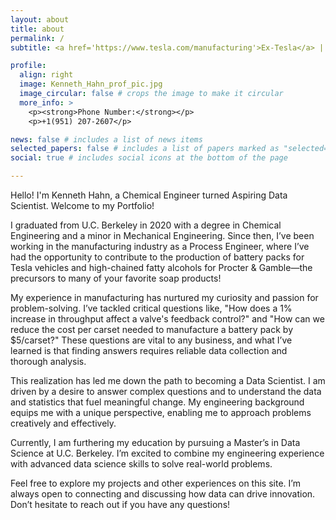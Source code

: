 ```yaml
---
layout: about
title: about
permalink: /
subtitle: <a href='https://www.tesla.com/manufacturing'>Ex-Tesla</a> |  <a href='https://www.pgchemicals.com/oleochemicals-products/fatty-alcohol'>Ex-Procter & Gamble</a> | Process Engineer turned Data Scientist.

profile:
  align: right
  image: Kenneth_Hahn_prof_pic.jpg
  image_circular: false # crops the image to make it circular
  more_info: >
    <p><strong>Phone Number:</strong></p>
    <p>+1(951) 207-2607</p>

news: false # includes a list of news items
selected_papers: false # includes a list of papers marked as "selected={true}"
social: true # includes social icons at the bottom of the page

---
```


Hello! I'm Kenneth Hahn, a Chemical Engineer turned Aspiring Data Scientist. Welcome to my Portfolio!

I graduated from U.C. Berkeley in 2020 with a degree in Chemical Engineering and a minor in Mechanical Engineering. Since then, I’ve been working in the manufacturing industry as a Process Engineer, where I’ve had the opportunity to contribute to the production of battery packs for Tesla vehicles and high-chained fatty alcohols for Procter & Gamble—the precursors to many of your favorite soap products!

My experience in manufacturing has nurtured my curiosity and passion for problem-solving. I’ve tackled critical questions like, "How does a 1% increase in throughput affect a valve's feedback control?" and "How can we reduce the cost per carset needed to manufacture a battery pack by $5/carset?" These questions are vital to any business, and what I’ve learned is that finding answers requires reliable data collection and thorough analysis.

This realization has led me down the path to becoming a Data Scientist. I am driven by a desire to answer complex questions and to understand the data and statistics that fuel meaningful change. My engineering background equips me with a unique perspective, enabling me to approach problems creatively and effectively.

Currently, I am furthering my education by pursuing a Master’s in Data Science at U.C. Berkeley. I’m excited to combine my engineering experience with advanced data science skills to solve real-world problems.

Feel free to explore my projects and other experiences on this site. I’m always open to connecting and discussing how data can drive innovation. Don’t hesitate to reach out if you have any questions!

